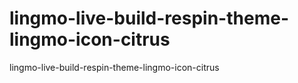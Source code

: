# lingmo-live-build-respin-theme-lingmo-icon-citrus
lingmo-live-build-respin-theme-lingmo-icon-citrus
